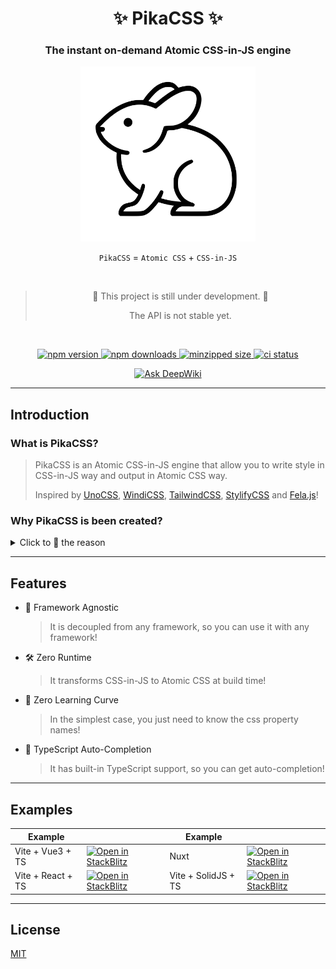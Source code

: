 <h1 align="center">
  ✨ PikaCSS ✨
</h1>

<h3 align="center">
  The instant on-demand Atomic CSS-in-JS engine
</h3>

<p align="center">
  <picture>
    <source media="(prefers-color-scheme: dark)" srcset="./docs/public/logo-white.svg">
    <img alt="PikaCSS Logo" width="280" src="./docs/public/logo-black.svg">
  </picture>
</p>

<p align="center">
  <code>PikaCSS</code> = <code>Atomic CSS</code> + <code>CSS-in-JS</code>
</p>

<br>
<blockquote align="center" font-size="10px">
  🚧 This project is still under development. 🚧

  The API is not stable yet.
</blockquote>
<br>

<p align="center">
  <a href="https://www.npmjs.com/package/@pikacss/core">
    <img src="https://img.shields.io/npm/v/@pikacss/core?style=flat-square" alt="npm version" />
  </a>
  <a href="https://www.npmjs.com/package/@pikacss/core">
    <img src="https://img.shields.io/npm/dm/@pikacss/core?style=flat-square" alt="npm downloads" />
  </a>
  <a href="https://img.shields.io/bundlephobia/minzip/@pikacss/core?style=flat-square">
    <img src="https://img.shields.io/bundlephobia/minzip/@pikacss/core?style=flat-square" alt="minzipped size" />
  </a>
  <a href="https://img.shields.io/github/actions/workflow/status/pikacss/pikacss/ci.yml?style=flat-square">
    <img src="https://img.shields.io/github/actions/workflow/status/pikacss/pikacss/ci.yml?style=flat-square" alt="ci status" />
  </a>
</p>

<p align="center">
  <a href="https://deepwiki.com/pikacss/pikacss">
    <img src="https://deepwiki.com/badge.svg" alt="Ask DeepWiki">
  </a>
</p>

---

## Introduction

### What is PikaCSS?
> PikaCSS is an Atomic CSS-in-JS engine that allow you to write style in CSS-in-JS way and output in Atomic CSS way.
>
> Inspired by [UnoCSS](https://github.com/unocss/unocss), [WindiCSS](https://github.com/windicss/windicss), [TailwindCSS](https://github.com/tailwindlabs/tailwindcss), [StylifyCSS](https://github.com/stylify) and [Fela.js](https://github.com/robinweser/fela)!

### Why PikaCSS is been created?
<details>
  <summary>Click to 👀 the reason</summary>

> I love the idea of Atomic CSS, there are many great Atomic CSS solutions out there, such as UnoCSS, WindiCSS, TailwindCSS, Stylify, etc.
>
> Unfortunately, I am poor to memorize the utility class names, so UnoCSS, WindiCSS or TailwindCSS is not for me.
>
> I am surprised by the zero learning curve concept of Stylify, but I don't like the idea of using a custom syntax to workaround the limitations of html class attribute.
>
> To solve the problems above, the CSS-in-JS way is the best way to write styles, but it is not the best way to output styles.
>
> So I created PikaCSS, it is a Atomic CSS-in-JS engine that allow you to write style in CSS-in-JS way and output in Atomic CSS way!
</details>

---

## Features
- 🥰 Framework Agnostic
  > It is decoupled from any framework, so you can use it with any framework!
- 🛠 Zero Runtime
  > It transforms CSS-in-JS to Atomic CSS at build time!
- 📖 Zero Learning Curve
  > In the simplest case, you just need to know the css property names!
- 🤖 TypeScript Auto-Completion
  > It has built-in TypeScript support, so you can get auto-completion!

---

## Examples

| Example | | Example | |
| -- | -- | -- | -- |
| Vite + Vue3 + TS | [![Open in StackBlitz](https://developer.stackblitz.com/img/open_in_stackblitz.svg)](https://stackblitz.com/fork/github/pikacss/pikacss/tree/main/examples/vite-vue3?file=src%2FApp.vue,src%2Fmain.ts,vite.config.ts,pika.config.ts) | Nuxt | [![Open in StackBlitz](https://developer.stackblitz.com/img/open_in_stackblitz.svg)](https://stackblitz.com/fork/github/pikacss/pikacss/tree/main/examples/nuxt?file=app.vue,nuxt.config.ts,pika.config.ts) |
| Vite + React + TS | [![Open in StackBlitz](https://developer.stackblitz.com/img/open_in_stackblitz.svg)](https://stackblitz.com/fork/github/pikacss/pikacss/tree/main/examples/vite-react?file=src%2FApp.tsx,src%2Fmain.tsx,vite.config.ts,pika.config.ts) | Vite + SolidJS + TS | [![Open in StackBlitz](https://developer.stackblitz.com/img/open_in_stackblitz.svg)](https://stackblitz.com/fork/github/pikacss/pikacss/tree/main/examples/vite-solidjs?file=src%2FApp.tsx,src%2Fmain.tsx,vite.config.ts,pika.config.ts) |

---

## License
[MIT](./LICENSE)
